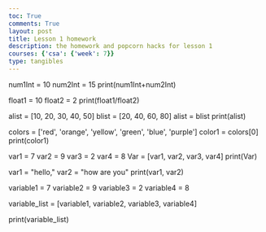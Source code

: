 ```yaml
---
toc: True
comments: True
layout: post
title: Lesson 1 homework
description: the homework and popcorn hacks for lesson 1
courses: {'csa': {'week': 7}}
type: tangibles
---
```


num1Int = 10
num2Int = 15
print(num1Int+num2Int)

float1 = 10
float2 = 2
print(float1/float2)

alist = [10, 20, 30, 40, 50]
blist = [20, 40, 60, 80]
alist = blist
print(alist)

colors = ['red', 'orange', 'yellow', 'green', 'blue', 'purple']
color1 = colors[0]
print(color1)

var1 = 7
var2 = 9
var3 = 2
var4 = 8
Var = [var1, var2, var3, var4]
print(Var)

var1 = "hello,"
var2 = "how are you"
print(var1, var2)

variable1 = 7
variable2 = 9
variable3 = 2
variable4 = 8

variable_list = [variable1, variable2, variable3, variable4]

print(variable_list)